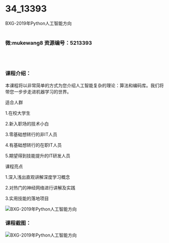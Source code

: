 # 34_13393
BXG-2019年Python人工智能方向
<br/></br>
<h3>微:mukewang8 资源编号：5213393</h3>
<br/></br>
<h3>课程介绍：</h3>
<p>本课程将以非常简单的方式为您介绍人工智能复杂的理论：算法和编码库。我们将带您一步步走进机器学习的世界。</p>
<p>适合人群</p>
<p>1.在校大学生</p>
<p>2.新入职场的技术小白</p>
<p>3.零基础想转行的非IT人员</p>
<p>4.有基础想转行的在职IT人员</p>
<p>5.期望得到技能提升的IT研发人员</p>
<p>课程亮点</p>
<p>1.深入浅出直观讲解深度学习概念</p>
<p>2.对热门的神经网络进行讲解及实践</p>
<p>3.实用技能的落地项目</p>
<p><img src="https://www.ko996.com/wp-content/uploads/img/2020/05/2-150-300x170.png" alt="BXG-2019年Python人工智能方向"></p>
<div class="info-desc">
<h3>课程截图：</h3>
<p><img src="https://www.ko996.com/wp-content/uploads/img/2020/05/1-159.png" alt="BXG-2019年Python人工智能方向"></p>


			
</div>
